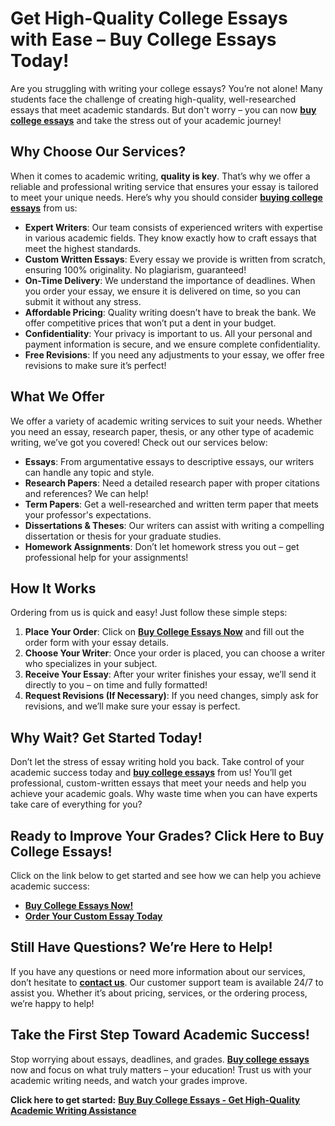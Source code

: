 <h1>Get High-Quality College Essays with Ease – Buy College Essays Today!</h1>

<p>Are you struggling with writing your college essays? You’re not alone! Many students face the challenge of creating high-quality, well-researched essays that meet academic standards. But don't worry – you can now <strong><a href="https://tinyurl.com/topessay?keyword=buy+college+essays" title="Buy College Essays" target="_blank">buy college essays</a></strong> and take the stress out of your academic journey!</p>

<h2>Why Choose Our Services?</h2>

<p>When it comes to academic writing, <strong>quality is key</strong>. That’s why we offer a reliable and professional writing service that ensures your essay is tailored to meet your unique needs. Here’s why you should consider <a href="https://tinyurl.com/topessay?keyword=buy+college+essays" title="Buy College Essays" target="_blank"><strong>buying college essays</strong></a> from us:</p>

<ul>
  <li><strong>Expert Writers</strong>: Our team consists of experienced writers with expertise in various academic fields. They know exactly how to craft essays that meet the highest standards.</li>
  <li><strong>Custom Written Essays</strong>: Every essay we provide is written from scratch, ensuring 100% originality. No plagiarism, guaranteed!</li>
  <li><strong>On-Time Delivery</strong>: We understand the importance of deadlines. When you order your essay, we ensure it is delivered on time, so you can submit it without any stress.</li>
  <li><strong>Affordable Pricing</strong>: Quality writing doesn’t have to break the bank. We offer competitive prices that won’t put a dent in your budget.</li>
  <li><strong>Confidentiality</strong>: Your privacy is important to us. All your personal and payment information is secure, and we ensure complete confidentiality.</li>
  <li><strong>Free Revisions</strong>: If you need any adjustments to your essay, we offer free revisions to make sure it’s perfect!</li>
</ul>

<h2>What We Offer</h2>

<p>We offer a variety of academic writing services to suit your needs. Whether you need an essay, research paper, thesis, or any other type of academic writing, we’ve got you covered! Check out our services below:</p>

<ul>
  <li><strong>Essays</strong>: From argumentative essays to descriptive essays, our writers can handle any topic and style.</li>
  <li><strong>Research Papers</strong>: Need a detailed research paper with proper citations and references? We can help!</li>
  <li><strong>Term Papers</strong>: Get a well-researched and written term paper that meets your professor's expectations.</li>
  <li><strong>Dissertations & Theses</strong>: Our writers can assist with writing a compelling dissertation or thesis for your graduate studies.</li>
  <li><strong>Homework Assignments</strong>: Don’t let homework stress you out – get professional help for your assignments!</li>
</ul>

<h2>How It Works</h2>

<p>Ordering from us is quick and easy! Just follow these simple steps:</p>

<ol>
  <li><strong>Place Your Order</strong>: Click on <a href="https://tinyurl.com/topessay?keyword=buy+college+essays" title="Order College Essays" target="_blank"><strong>Buy College Essays Now</strong></a> and fill out the order form with your essay details.</li>
  <li><strong>Choose Your Writer</strong>: Once your order is placed, you can choose a writer who specializes in your subject.</li>
  <li><strong>Receive Your Essay</strong>: After your writer finishes your essay, we’ll send it directly to you – on time and fully formatted!</li>
  <li><strong>Request Revisions (If Necessary)</strong>: If you need changes, simply ask for revisions, and we’ll make sure your essay is perfect.</li>
</ol>

<h2>Why Wait? Get Started Today!</h2>

<p>Don’t let the stress of essay writing hold you back. Take control of your academic success today and <strong><a href="https://tinyurl.com/topessay?keyword=buy+college+essays" title="Buy College Essays" target="_blank">buy college essays</a></strong> from us! You’ll get professional, custom-written essays that meet your needs and help you achieve your academic goals. Why waste time when you can have experts take care of everything for you?</p>

<h2>Ready to Improve Your Grades? Click Here to Buy College Essays!</h2>

<p>Click on the link below to get started and see how we can help you achieve academic success:</p>

<ul>
  <li><a href="https://tinyurl.com/topessay?keyword=buy+college+essays" title="Buy College Essays" target="_blank"><strong>Buy College Essays Now!</strong></a></li>
  <li><a href="https://tinyurl.com/topessay?keyword=buy+college+essays" title="Order Your Custom Essay" target="_blank"><strong>Order Your Custom Essay Today</strong></a></li>
</ul>

<h2>Still Have Questions? We’re Here to Help!</h2>

<p>If you have any questions or need more information about our services, don’t hesitate to <a href="https://tinyurl.com/topessay?keyword=buy+college+essays" title="Contact Us" target="_blank"><strong>contact us</strong></a>. Our customer support team is available 24/7 to assist you. Whether it’s about pricing, services, or the ordering process, we’re happy to help!</p>

<h2>Take the First Step Toward Academic Success!</h2>

<p>Stop worrying about essays, deadlines, and grades. <strong><a href="https://tinyurl.com/topessay?keyword=buy+college+essays" title="Buy College Essays" target="_blank">Buy college essays</a></strong> now and focus on what truly matters – your education! Trust us with your academic writing needs, and watch your grades improve.</p>

<p><strong>Click here to get started:</strong> <a href="https://tinyurl.com/topessay?keyword=buy+college+essays" title="Buy College Essays" target="_blank"><strong>Buy
Buy College Essays - Get High-Quality Academic Writing Assistance
